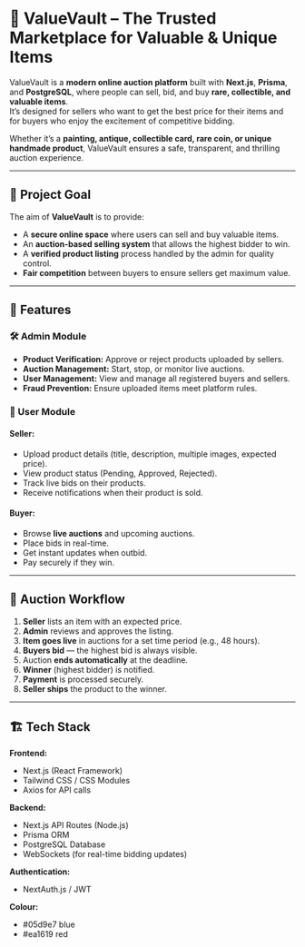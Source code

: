# 💎 ValueVault – The Trusted Marketplace for Valuable & Unique Items

ValueVault is a **modern online auction platform** built with **Next.js**, **Prisma**, and **PostgreSQL**, where people can sell, bid, and buy **rare, collectible, and valuable items**.  
It’s designed for sellers who want to get the best price for their items and for buyers who enjoy the excitement of competitive bidding.

Whether it’s a **painting, antique, collectible card, rare coin, or unique handmade product**, ValueVault ensures a safe, transparent, and thrilling auction experience.

---

## 🎯 Project Goal

The aim of **ValueVault** is to provide:
- A **secure online space** where users can sell and buy valuable items.
- An **auction-based selling system** that allows the highest bidder to win.
- A **verified product listing** process handled by the admin for quality control.
- **Fair competition** between buyers to ensure sellers get maximum value.

---

## 📌 Features

### 🛠 Admin Module
- **Product Verification:** Approve or reject products uploaded by sellers.
- **Auction Management:** Start, stop, or monitor live auctions.
- **User Management:** View and manage all registered buyers and sellers.
- **Fraud Prevention:** Ensure uploaded items meet platform rules.

### 👥 User Module
#### Seller:
- Upload product details (title, description, multiple images, expected price).
- View product status (Pending, Approved, Rejected).
- Track live bids on their products.
- Receive notifications when their product is sold.

#### Buyer:
- Browse **live auctions** and upcoming auctions.
- Place bids in real-time.
- Get instant updates when outbid.
- Pay securely if they win.

---

## 🔄 Auction Workflow

1. **Seller** lists an item with an expected price.
2. **Admin** reviews and approves the listing.
3. **Item goes live** in auctions for a set time period (e.g., 48 hours).
4. **Buyers bid** — the highest bid is always visible.
5. Auction **ends automatically** at the deadline.
6. **Winner** (highest bidder) is notified.
7. **Payment** is processed securely.
8. **Seller ships** the product to the winner.

---

## 🏗️ Tech Stack

**Frontend:**  
- Next.js (React Framework)  
- Tailwind CSS / CSS Modules  
- Axios for API calls  

**Backend:**  
- Next.js API Routes (Node.js)  
- Prisma ORM  
- PostgreSQL Database  
- WebSockets (for real-time bidding updates)  

**Authentication:**  
- NextAuth.js / JWT  

**Colour:**  
- #05d9e7 blue
- #ea1619  red
